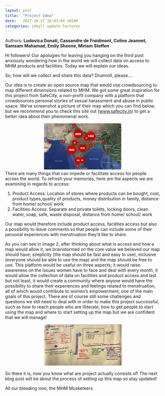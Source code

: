 ```yaml
---
layout: post
title:  "Project Idea"
date:   2017-10-27 16:03:04 +0200
categories: jekyll update lectures
---
```


Authors: **Ludovica Donati, Cassandre de Froidmont, Coline Jeannet, Samsam Mahamad, Emily Sheene, Miriam Steffen**

Hi followers! Our apologies for leaving you hanging on the third post anxiously wondering how in the world we will collect data on access to MHM products and facilities. Today we will explain our ideas. 

So, how will we collect and share this data? Drumroll, please….

Our idea is to create an open source map that would use crowdsourcing to map different dimensions related to MHM. We got some great inspiration for this project from SafeCity, a non-profit company with a platform that crowdsources personal stories of sexual harassment and abuse in public space. We’ve screenshot a picture of their map which you can find below, but we recommend you to check this site out (www.safecity.in) to get a better idea about their phenomenal work.  

<center><img src="/images/Map Safecity India.png" alt=""  width="50%"></center
Map taken from Safecity.in

There are many things that can impede or facilitate access for people across the world. To refresh your memories, here are the aspects we are examining in regards to access:
1. Product Access: 
Location of stores where products can be bought, cost, product types,quality of products, money distribution in family, distance from home/ school/ work
2. Facilities Access: 
Separate and private toilets, locking doors, clean water, soap, safe, waste disposal, distance from home/ school/ work

Our map would therefore include product access, facilities access but also a possibility to leave comments so that people can include some of their personal experiences with menstruation they’d like to share.

As you can see in image 2, after thinking about what is access and how a map would allow it, we brainstormed on the core value we believed our map should have; simplicity (the map should be fast and easy to use), inclusive (everyone should be able to use the map) and the map should be free to use. 
This platform would be useful on three aspects; it would raise awareness on the issues women have to face and deal with every month, it would allow the collection of data on facilities and product access and last but not least, it would create a community where anyone would have the possibility to share their experiences and feelings related to menstruation, all of which would contribute to women’s empowerment, one of the main goals of this project. 
There are of course still some challenges and questions we still need to deal with in order to make this project successful, such as how to reach people who are illiterate, how to get people to start using the map and where to start setting up the map but we are confident that we will manage! 

<center><img src="/images/Drawing Access MHM.jpg" alt=""  width="50%"></center>

So there it is, now you know what are project actually consists of! The next blog post will be about the process of setting up this map so stay updated! 
 
All our bleeding love,
the MHM Musketeers
